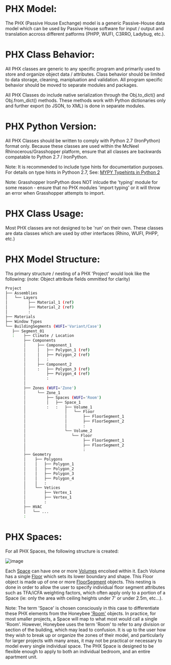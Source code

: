 # PHX Model:
The PHX (Passive House Exchange) model is a generic Passive-House data model which can be used by Passive House software for input / output and translation accross different patforms (PHPP, WUFI, C3RRO, Ladybug, etc.).

# PHX Class Behavior:
All PHX classes are generic to any specific program and primarily used to store and organize object data / attributes. Class behavior should be limited to data storage, cleaning, manipluation and validation. All program specific behavior should be moved to separate modules and packages.

All PHX Classes do include native serialization through the Obj.to_dict() and Obj.from_dict() methods. These methods work with Python dictionaries only and further export (to JSON, to XML) is done in separate modules.

# PHX Python Version:
All PHX Classes should be written to comply with Python 2.7 (IronPython) format only. Because these classes are used within the McNeel Rhinocerous/Grasshopper platform, ensure that all classes are backwards compatable to Python 2.7 / IronPython.

Note: It is recommended to include type hints for documentation purposes. For details on type hints in Pythoon 2.7, See:
[MYPY Typehints in Python 2](https://mypy.readthedocs.io/en/stable/cheat_sheet.html)

Note: Grasshopper IronPython does NOT inlcude the 'typing' module for some reason - ensure that no PHX modules 'import typing' or it will throw an error when Grasshopper attempts to import.

# PHX Class Usage:
Most PHX classes are not designed to be 'run' on their own. These classes are data classes which are used by other interfaces (Rhino, WUFI, PHPP, etc.)

# PHX Model Structure:
Ths primary structure / nesting of a PHX 'Project' would look like the following:
(note: Object attribute fields ommitted for clarity)
```bash
Project
├── Assemblies
│   └── Layers
│         ├── Material_1 (ref)
│         ├── Material_2 (ref)
│         :
├── Materials
├── Window Types
└── BuildingSegments (WUFI='Variant/Case')
   ├── Segment_01  
   :    ├── Climate / Location
        ├── Components
        │     ├── Component_1
        │     │   ├── Polygon_1 (ref) 
        │     │   ├── Polygon_2 (ref)
        │     │   :
        │     ├── Component_2
        │     :   ├── Polygon_3 (ref)
        │         ├── Polygon_4 (ref)
        │         :
        │
        ├── Zones (WUFI='Zone')
        │     └── Zone_1
        │         ├── Spaces (WUFI='Room')
        │         │   ├── Space_1
        │         :   :   ├── Volume_1
        │                 │   └── Floor
        │                 │       ├── FloorSegment_1 
        │                 │       ├── FloorSegment_2
        │                 │       :
        │                 └── Volume_2
        │                    └── Floor
        │                         ├── FloorSegment_1
        │                         ├── FloorSegment_2
        │                         :
        ├── Geometry
        │    ├── Polygons
        │    │   ├── Polygon_1
        │    │   ├── Polygon_2
        │    │   ├── Polygon_3
        │    │   ├── Polygon_4
        │    │   :
        │    └── Vetices
        │        ├── Vertex_1
        │        ├── Vertex_1
        │        :
        ├── HVAC
        │   └── ...
        :
```


# PHX Spaces:
For all PHX Spaces, the following structure is created:

![image](https://user-images.githubusercontent.com/69652712/133120470-a8be904f-2b22-4e7e-8011-81e47d2784e0.png)

Each [Space](https://github.com/PH-Tools/PyPH/blob/80b6b3c6236f931cae9df7efe2b41c403fa1a077/PHX/spaces.py#L397) can have one or more [Volumes](https://github.com/PH-Tools/PyPH/blob/80b6b3c6236f931cae9df7efe2b41c403fa1a077/PHX/spaces.py#L303) encolsed within it. Each Volume has a single [Floor](https://github.com/PH-Tools/PyPH/blob/80b6b3c6236f931cae9df7efe2b41c403fa1a077/PHX/spaces.py#L178) which sets its lower boundary and shape. This Floor object is made up of one or more [FloorSegment](https://github.com/PH-Tools/PyPH/blob/80b6b3c6236f931cae9df7efe2b41c403fa1a077/PHX/spaces.py#L94) objects. This nesting is done in order to allow the user to specify individual floor segment attributes such as TFA/iCFA weighting factors, which often apply only to a portion of a Space (ie: only the area with ceiling heights under 7' or under 2.5m, etc...).

Note: The term 'Space' is chosen consciously in this case to differentiate these PHX elements from the Honeybee ['Room'](https://www.ladybug.tools/honeybee-core/docs/honeybee.room.html) objects. In practice, for most smaller projects, a Space will map to what most would call a single 'Room'. However, Honeybee uses the term 'Room' to refer to any division or section of the building, which may lead to confusion. It is up to the user how they wish to break up or organize the zones of their model, and particularly for larger projects with many areas, it may not be practical or necessary to model every single individual space. The PHX Space is designed to be flexible enough to apply to both an individual bedroom, and an entire apartment unit.
